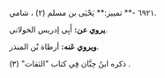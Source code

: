 ٦٩٢١ -** تمييز:** يَحْيَى بن مسلم (٢) ، شامي.

**يروي عن:** أَبِي إدريس الخولاني.

**ويروي عَنه:** أرطاة بْن المنذر.

ذكره ابنُ حِبَّان فِي كتاب "الثقات" (٣) .